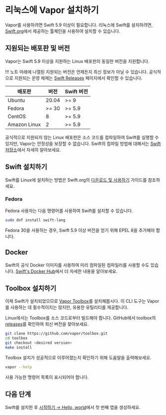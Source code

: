 # 리눅스에 Vapor 설치하기

Vapor를 사용하려면 Swift 5.9 이상이 필요합니다. 리눅스에 Swift를 설치하려면, [Swift.org](https://swift.org/download/)에서 제공하는 툴체인을 사용하여 설치할 수 있습니다.

## 지원되는 배포판 및 버전

Vapor는 Swift 5.9 이상을 지원하는 Linux 배포판의 동일한 버전을 지원합니다.

!!! 노트
    아래에 나열된 지원되는 버전은 언제든지 최신 정보가 아닐 수 있습니다. 공식적으로 지원되는 운영 체제는 [Swift Releases](https://swift.org/download/#releases) 페이지에서 확인할 수 있습니다.

|배포판|버전|Swift 버전|
|-|-|-|
|Ubuntu|20.04|>= 9|
|Fedora|>= 30|>= 5.9|
|CentOS|8|>= 5.9|
|Amazon Linux|2|>= 5.9|

공식적으로 지원되지 않는 Linux 배포판은 소스 코드를 컴파일하여 Swift를 실행할 수 있지만, Vapor는 안정성을 보장할 수 없습니다. Swift의 컴파일 방법에 대해서는 [Swift 저장소](https://github.com/apple/swift#getting-started)에서 자세히 알아보세요.

## Swift 설치하기

Swift를 Linux에 설치하는 방법은 Swift.org의 [다운로드 및 사용하기](https://swift.org/download/#using-downloads) 가이드를 참조하세요.

### Fedora

Fedora 사용자는 다음 명령어를 사용하여 Swift를 설치할 수 있습니다.

```sh
sudo dnf install swift-lang
```

Fedora 30을 사용하는 경우, Swift 5.9 이상 버전을 얻기 위해 EPEL 8을 추가해야 합니다.

## Docker

Swift의 공식 Docker 이미지를 사용하여 미리 컴파일된 컴파일러를 사용할 수도 있습니다. [Swift's Docker Hub](https://hub.docker.com/_/swift)에서 더 자세한 내용을 알아보세요.

## Toolbox 설치하기

이제 Swift가 설치되었으므로 [Vapor Toolbox](https://github.com/vapor/toolbox)를 설치해봅시다. 이 CLI 도구는 Vapor를 사용하는 데 필수적이지는 않지만, 유용한 유틸리티를 제공합니다.

Linux에서는 Toolbox를 소스 코드로부터 빌드해야 합니다. GitHub에서 toolbox의 <a href="https://github.com/vapor/toolbox/releases" target="_blank">releases</a>를 확인하여 최신 버전을 찾아보세요.

```sh
git clone https://github.com/vapor/toolbox.git
cd toolbox
git checkout <desired version>
make install
```

Toolbox 설치가 성공적으로 이루어졌는지 확인하기 위해 도움말을 출력해보세요.

```sh
vapor --help
```

사용 가능한 명령어 목록이 표시되어야 합니다.

## 다음 단계

Swift를 설치한 후 [시작하기 &rarr; Hello, world](../getting-started/hello-world.ko.md)에서 첫 번째 앱을 생성하세요.
